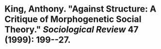 King, Anthony. "Against Structure: A Critique of Morphogenetic Social Theory." *Sociological Review* 47 (1999): 199--27.
===
